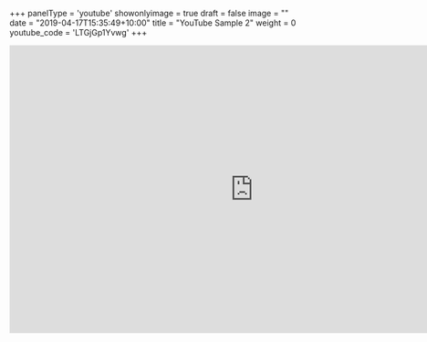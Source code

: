 +++
panelType                   = 'youtube'
showonlyimage = true
draft = false
image = ""
date = "2019-04-17T15:35:49+10:00"
title = "YouTube Sample 2"
weight = 0
youtube_code              = 'LTGjGp1Yvwg'
+++


<iframe width="853" height="505" src="https://www.youtube.com/embed/LTGjGp1Yvwg" frameborder="0" allow="accelerometer; autoplay; encrypted-media; gyroscope; picture-in-picture" allowfullscreen></iframe>
